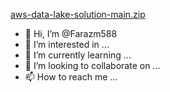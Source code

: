 [aws-data-lake-solution-main.zip](https://github.com/Farazm588/Farazm588/files/8448660/aws-data-lake-solution-main.zip)
- 👋 Hi, I’m @Farazm588
- 👀 I’m interested in ...
- 🌱 I’m currently learning ...
- 💞️ I’m looking to collaborate on ...
- 📫 How to reach me ...

<!---
Farazm588/Farazm588 is a ✨ special ✨ repository because its `README.md` (this file) appears on your GitHub profile.
You can click the Preview link to take a look at your changes.
--->
